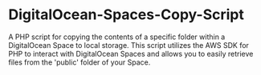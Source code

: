 # DigitalOcean-Spaces-Copy-Script
A PHP script for copying the contents of a specific folder within a DigitalOcean Space to local storage. This script utilizes the AWS SDK for PHP to interact with DigitalOcean Spaces and allows you to easily retrieve files from the 'public' folder of your Space.
